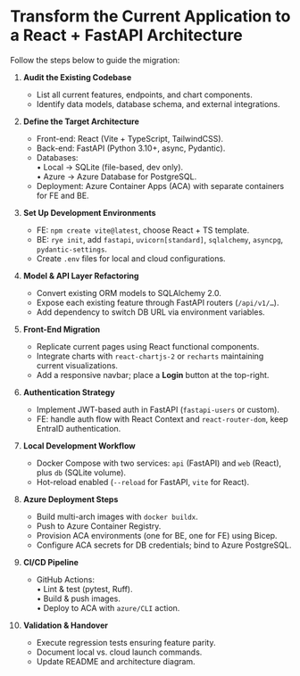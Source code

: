 # Transform the Current Application to a React + FastAPI Architecture

Follow the steps below to guide the migration:

1. **Audit the Existing Codebase**  
   - List all current features, endpoints, and chart components.  
   - Identify data models, database schema, and external integrations.

2. **Define the Target Architecture**  
   - Front-end: React (Vite + TypeScript, TailwindCSS).  
   - Back-end: FastAPI (Python 3.10+, async, Pydantic).  
   - Databases:  
     • Local → SQLite (file-based, dev only).  
     • Azure → Azure Database for PostgreSQL.  
   - Deployment: Azure Container Apps (ACA) with separate containers for FE and BE.

3. **Set Up Development Environments**  
   - FE: `npm create vite@latest`, choose React + TS template.  
   - BE: `rye init`, add `fastapi`, `uvicorn[standard]`, `sqlalchemy`, `asyncpg`, `pydantic-settings`.  
   - Create `.env` files for local and cloud configurations.

4. **Model & API Layer Refactoring**  
   - Convert existing ORM models to SQLAlchemy 2.0.  
   - Expose each existing feature through FastAPI routers (`/api/v1/…`).  
   - Add dependency to switch DB URL via environment variables.

5. **Front-End Migration**  
   - Replicate current pages using React functional components.  
   - Integrate charts with `react-chartjs-2` or `recharts` maintaining current visualizations.  
   - Add a responsive navbar; place a **Login** button at the top-right.

6. **Authentication Strategy**  
   - Implement JWT-based auth in FastAPI (`fastapi-users` or custom).  
   - FE: handle auth flow with React Context and `react-router-dom`, keep EntraID authentication.

7. **Local Development Workflow**  
   - Docker Compose with two services: `api` (FastAPI) and `web` (React), plus `db` (SQLite volume).  
   - Hot-reload enabled (`--reload` for FastAPI, `vite` for React).

8. **Azure Deployment Steps**  
   - Build multi-arch images with `docker buildx`.  
   - Push to Azure Container Registry.  
   - Provision ACA environments (one for BE, one for FE) using Bicep.  
   - Configure ACA secrets for DB credentials; bind to Azure PostgreSQL.

9. **CI/CD Pipeline**  
   - GitHub Actions:  
     • Lint & test (pytest, Ruff).  
     • Build & push images.  
     • Deploy to ACA with `azure/CLI` action.

10. **Validation & Handover**  
    - Execute regression tests ensuring feature parity.  
    - Document local vs. cloud launch commands.  
    - Update README and architecture diagram.
